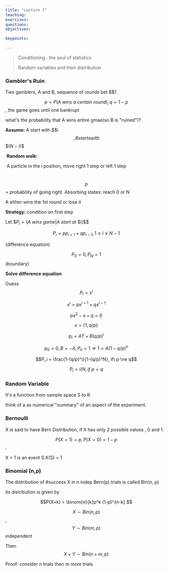 ```yaml
---
title: "Lecture 7"
teaching: 
exercises:
questions:
objectives:

keypoints:

---
```

> Conditioning : the soul of statistics
>
> Random variables and their distribution 

### Gambler's Ruin

Two gamblers, A and B, sequence of rounds bet \$$1

$$p=P(A\ wins\ a\ certain\ round), q = 1-p$$, the game goes until one bankrupt

what's the probability that A wins entire gmae(so B is "ruined")?

**Assume:** A start with $$\$$i$$, B starts with $$\$$(N-i)$$ 



​	**Random walk:** 

​	A particle in the i position, move right 1 step or left 1 step 

​	$$p$$ = probability of going right.  Absorbing states: reach 0 or N



A either wins the 1st round or lose it 

**Strategy:** condition on first step



Let $$P_i = (A\ wins\ game | A\ start\ at\ \$$i)$$

$$P_i = pp_{i+1} + qp_{i-1}, 1 \le i \le N-1$$

(difference equation)

$$P_0 = 0, P_N = 1$$  (boundary)

**Solve difference equation**

Guess $$P_i = x^i$$

$$x^i = px^{i+1} + qx^{i-1} $$

$$px^2 - x + q = 0$$

$$x = \{1, q/p\}$$

$$p_i = A1^i + B(q/p)^i$$

$$p_0 = 0, B = -A, P_n = 1\Rightarrow 1 = A(1-q/p)^n $$  

$$P_i = \frac{1-(q/p)^i}{1-(q/p)^N}, if\ p \ne q$$  

$$P_i = i/N, if\ p=q$$  

### Random Variable

It's a function from sample space S to R

think of a as numerical "summary" of an aspect of the experiment.

### Bernoulli

X is said to have Bern Distribution, if X has only 2 possible values , 0 and 1.

$$P(X=1) = p, P(X=0) = 1 - p$$.  

X = 1 is an event S:X(S) = 1

### Binomial (n,p)

The distribution of #success X in n indep Bern(p) trials is called Bin(n, p) 

its distribution is given by 

$$P(X=k) = \binom{n}{k}p^k (1-p)^{n-k} $$ 

$$X \sim Bin(n,p)$$, $$Y \sim Bin(m, p)$$ independent

Then $$X + Y \sim Bin(n + m, p)$$ 

 Proof:  consider n trials then m more trials